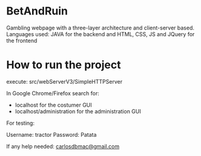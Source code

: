 # BetAndRuin
Gambling webpage with a three-layer architecture and client-server based. Languages used: JAVA for the backend and HTML, CSS, JS and JQuery for the frontend

# How to run the project

execute: src/webServerV3/SimpleHTTPServer

In Google Chrome/Firefox search for: 

  - localhost for the costumer GUI
  - localhost/administration for the administration GUI

For testing:

Username: tractor
Password: Patata

If any help needed: carlosdbmac@gmail.com
